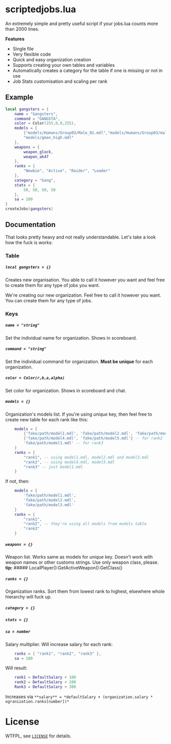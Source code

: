 scriptedjobs.lua
===

An extremely simple and pretty useful script if your jobs.lua counts more than 2000 lines.

**Features**

- Single file
- Very flexible code
- Quick and easy organization creation
- Supports creating your own tables and variables
- Automatically creates a category for the table if one is missing or not in use
- Job Stats customisation and scaling per rank

Example
---

```lua
local gangsters = {
	name = "Gangsters",
	command = "GANGSTA",
	color = Color(255,0,0,255),
	models = {
		{"models/Humans/Group03/Male_01.mdl","models/Humans/Group03/male_06.mdl"},
		"models/gman_high.mdl"
	},
	weapons = {
		weapon_glock,
		weapon_ak47
	},
	ranks = {
		"Newbie", "Active", "Raider", "Leader"
	},
	category = "Gang",
	stats = {
		50, 50, 50, 50
	},
	sa = 100
}
createJobs(gangsters)
```

Documentation
---

That looks pretty heavy and not really understandable. Let's take a look how the fuck is works:

### Table

##### `local gangsters = {}`

Creates new organisation.
You able to call it however you want and feel free to create them for any type of jobs you want. 

We're creating our new organization. Feel free to call it however you want. You can create them for any type of jobs.

### Keys

##### `name = "string"`

Set the individual name for organization. Shows in scoreboard.

##### `command = "string"`

Set the individual command for organization. **Must be unique** for each organization.

##### `color = Color(r,b,a,alpha)`

Set color for organization. Shows in scoreboard and chat.

##### `models = {}`

Organization's models list. If you're using *unique* key, then feel free to create new table for each rank like this:
```lua
	models = {
		{'fake/path/model1.mdl', 'fake/path/model2.mdl', 'fake/path/model3.mdl'}, -- for rank1
		{'fake/path/model4.mdl', 'fake/path/model5.mdl'} -- for rank2
		'fake/path/model1.mdl' -- for rank3
	}
	ranks = {
		"rank1", -- using model1.mdl, model2.mdl and model3.mdl
		"rank2", -- using model4.mdl, model5.mdl
		"rank3" -- just model1.mdl
	}
```

If not, then:
```lua
	models = {
		'fake/path/model1.mdl',
		'fake/path/model2.mdl',
		'fake/path/model3.mdl'
	}
	ranks = {
		"rank1",
		"rank2", -- they're using all models from models table
		"rank3"
	}
```

##### `weapons = {}`

Weapon list. Works same as models for *unique* key.
Doesn't work with weapon names or other customs strings. Use only weapon class, please.
**tip:** ##### LocalPlayer():GetActiveWeapon():GetClass()

##### `ranks = {}`

Organization ranks. Sort them from lowest rank to highest, elsewhere whole hierarchy will fuck up.

##### `category = {}`

##### `stats = {}`

##### `sa = number`

Salary multiplier. Will increase salary for each rank:
```lua
	ranks = { "rank1", "rank2", "rank3"	},
	sa = 100
```
Will result:
```lua
	rank1 = DefaultSalary + 100
	rank2 = DefaultSalary + 200
	Rank3 = DefaultSalary + 300
```

Increases via `**salary** = *defaultSalary + (organization.salary * ogranization.ranks[number])*`

License
===

WTFPL, see [`LICENSE`](LICENSE) for details.